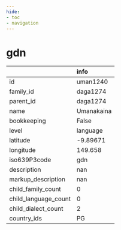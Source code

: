 ```yaml
---
hide:
- toc
- navigation
---
```

# gdn
|                      | info       |
|:---------------------|:-----------|
| id                   | uman1240   |
| family_id            | daga1274   |
| parent_id            | daga1274   |
| name                 | Umanakaina |
| bookkeeping          | False      |
| level                | language   |
| latitude             | -9.89671   |
| longitude            | 149.658    |
| iso639P3code         | gdn        |
| description          | nan        |
| markup_description   | nan        |
| child_family_count   | 0          |
| child_language_count | 0          |
| child_dialect_count  | 2          |
| country_ids          | PG         |